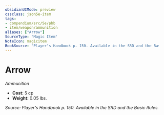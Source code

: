 ```yaml
---
obsidianUIMode: preview
cssclass: json5e-item
tags:
- compendium/src/5e/phb
- item/weapon/ammunition
aliases: ["Arrow"]
SourceType: "Magic Item"
NoteIcon: magicitem
BookSource: "Player's Handbook p. 150. Available in the SRD and the Basic Rules."
---
```

# Arrow
*Ammunition*  

- **Cost**: 5 cp
- **Weight**: 0.05 lbs.

*Source: Player's Handbook p. 150. Available in the SRD and the Basic Rules.*